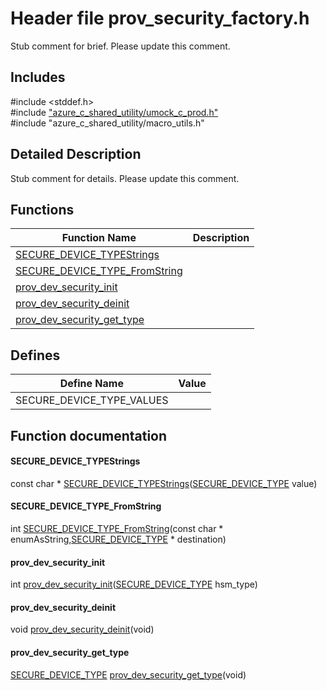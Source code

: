 # Header file prov_security_factory.h 

Stub comment for brief. Please update this comment.

## Includes

\#include <stddef.h>  
\#include ["azure_c_shared_utility/umock_c_prod.h"](iot-c-ref-umock-c-prod-h.md)  
\#include "azure_c_shared_utility/macro_utils.h"  

## Detailed Description

Stub comment for details. Please update this comment.

## Functions

Function Name                  | Description                                
--------------------------------|---------------------------------------------
[SECURE_DEVICE_TYPEStrings](./iot-c-ref-prov-security-factory-h/secure-device-typestrings.md)            | 
[SECURE_DEVICE_TYPE_FromString](./iot-c-ref-prov-security-factory-h/secure-device-type-fromstring.md)            | 
[prov_dev_security_init](./iot-c-ref-prov-security-factory-h/prov-dev-security-init.md)            | 
[prov_dev_security_deinit](./iot-c-ref-prov-security-factory-h/prov-dev-security-deinit.md)            | 
[prov_dev_security_get_type](./iot-c-ref-prov-security-factory-h/prov-dev-security-get-type.md)            | 

## Defines

Define Name                    | Value                                
--------------------------------|---------------------------------------------
SECURE_DEVICE_TYPE_VALUES            | 

## Function documentation

#### SECURE_DEVICE_TYPEStrings 
const char * [SECURE_DEVICE_TYPEStrings](#prov__security__factory_8h_1a38a7d29e9a443b033aa1e5c8d9910bf4)([SECURE_DEVICE_TYPE](#prov__security__factory_8h_1ac9a874828d8329a97691c34f2e8ffded) value)

#### SECURE_DEVICE_TYPE_FromString 
int [SECURE_DEVICE_TYPE_FromString](#prov__security__factory_8h_1af1cd029ffca27a3113dc56a7f83d28b5)(const char * enumAsString,[SECURE_DEVICE_TYPE](#prov__security__factory_8h_1ac9a874828d8329a97691c34f2e8ffded) * destination)

#### prov_dev_security_init 
int [prov_dev_security_init](#prov__security__factory_8h_1ac141d348bb85dfb03f97d6730198a16d)([SECURE_DEVICE_TYPE](#prov__security__factory_8h_1ac9a874828d8329a97691c34f2e8ffded) hsm_type)

#### prov_dev_security_deinit 
void [prov_dev_security_deinit](#prov__security__factory_8h_1afddb4222ef2690b735504e363be057fe)(void)

#### prov_dev_security_get_type 
[SECURE_DEVICE_TYPE](#prov__security__factory_8h_1ac9a874828d8329a97691c34f2e8ffded) [prov_dev_security_get_type](#prov__security__factory_8h_1acbb2e91dc666d43b489fe902537df9d0)(void)

